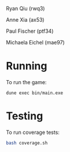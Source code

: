 Ryan Qiu (rwq3)

Anne Xia (ax53)

Paul Fischer (ptf34)

Michaela Eichel (mae97)

# Running

To run the game:

```
dune exec bin/main.exe
```

# Testing

To run coverage tests:

```bash
bash coverage.sh
```
